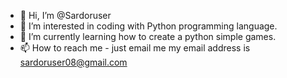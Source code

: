 - 👋 Hi, I’m @Sardoruser
- 👀 I’m interested in coding with Python programming language.
- 🌱 I’m currently learning how to create a python simple games.
- 📫 How to reach me - just email me my email address is sardoruser08@gmail.com
